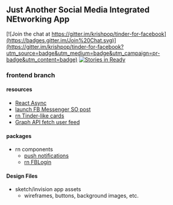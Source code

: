 ## Just Another Social Media Integrated NEtworking App

[![Join the chat at https://gitter.im/krishpop/tinder-for-facebook](https://badges.gitter.im/Join%20Chat.svg)](https://gitter.im/krishpop/tinder-for-facebook?utm_source=badge&utm_medium=badge&utm_campaign=pr-badge&utm_content=badge)
[![Stories in Ready](https://badge.waffle.io/krishpop/tinder-for-facebook.svg?label=ready&title=Ready)](http://waffle.io/krishpop/tinder-for-facebook)

### frontend branch

#### resources

- [React Async](https://medium.com/the-exponent-log/react-native-meets-async-functions-3e6f81111173)
- [launch FB Messenger SO post](http://stackoverflow.com/questions/20059001/custom-url-to-launch-facebook-messenger-on-ios)
- [rn Tinder-like cards](http://browniefed.com/blog/2015/06/06/react-native-tinder-like-cards/)
- [Graph API fetch user feed](https://developers.facebook.com/docs/graph-api/reference/v2.4/user/feed)

#### packages
  
- rn components
  - [push notifications](https://github.com/darylrowland/react-native-remote-push)
  - [rn FBLogin](https://github.com/magus/react-native-facebook-login/)

#### Design Files
- sketch/invision app assets
  - wireframes, buttons, background images, etc.
